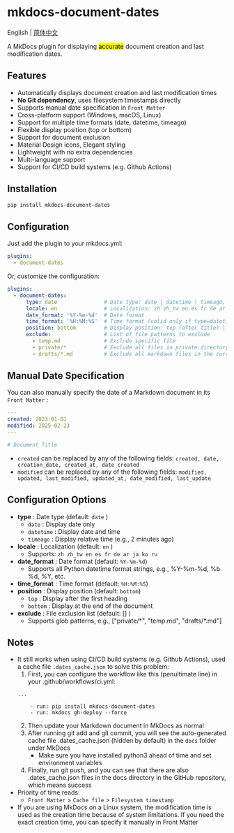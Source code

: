 # mkdocs-document-dates

English | [简体中文](README_zh.md)



A MkDocs plugin for displaying <mark>accurate</mark> document creation and last modification dates.

## Features

- Automatically displays document creation and last modification times
- **No Git dependency**, uses filesystem timestamps directly
- Supports manual date specification in `Front Matter`
- Cross-platform support (Windows, macOS, Linux)
- Support for multiple time formats (date, datetime, timeago)
- Flexible display position (top or bottom)
- Support for document exclusion
- Material Design icons, Elegant styling
- Lightweight with no extra dependencies
- Multi-language support
- Support for CI/CD build systems (e.g. Github Actions)

## Installation

```bash
pip install mkdocs-document-dates
```

## Configuration

Just add the plugin to your mkdocs.yml:

```yaml
plugins:
  - document-dates
```

Or, customize the configuration:

```yaml
plugins:
  - document-dates:
      type: date               # Date type: date | datetime | timeago, default: date
      locale: en               # Localization: zh zh_tw en es fr de ar ja ko ru, default: en
      date_format: '%Y-%m-%d'  # Date format
      time_format: '%H:%M:%S'  # Time format (valid only if type=datetime)
      position: bottom         # Display position: top (after title) | bottom (end of document), default: bottom
      exclude:                 # List of file patterns to exclude
        - temp.md              # Exclude specific file
        - private/*            # Exclude all files in private directory, including subdirectories
        - drafts/*.md          # Exclude all markdown files in the current directory drafts, but not subdirectories
```

## Manual Date Specification

You can also manually specify the date of a Markdown document in its `Front Matter` :

```yaml
---
created: 2023-01-01
modified: 2025-02-23
---

# Document Title
```

- `created` can be replaced by any of the following fields: `created, date, creation_date, created_at, date_created`
- `modified` can be replaced by any of the following fields: `modified, updated, last_modified, updated_at, date_modified, last_update`

## Configuration Options

- **type** : Date type (default: `date` )
  - `date` : Display date only
  - `datetime` : Display date and time
  - `timeago` : Display relative time (e.g., 2 minutes ago)
- **locale** : Localization (default: `en` )
  - Supports: `zh zh_tw en es fr de ar ja ko ru`
- **date_format** : Date format (default: `%Y-%m-%d`)
  - Supports all Python datetime format strings, e.g., %Y-%m-%d, %b %d, %Y, etc.
- **time_format** : Time format (default: `%H:%M:%S`)
- **position** : Display position (default: `bottom`)
  - `top` : Display after the first heading
  - `bottom` : Display at the end of the document
- **exclude** : File exclusion list (default: [] )
  - Supports glob patterns, e.g., ["private/\*", "temp.md", "drafts/\*.md"]

## Notes

- It still works when using CI/CD build systems (e.g. Github Actions), used a cache file `.dates_cache.json` to solve this problem:
    1. First, you can configure the workflow like this (penultimate line) in your .github/workflows/ci.yml:
    ```
    ...
    
        - run: pip install mkdocs-document-dates
        - run: mkdocs gh-deploy --force
    ```
    2. Then update your Markdown document in MkDocs as normal
    3. After running git add and git commit, you will see the auto-generated cache file .dates_cache.json (hidden by default) in the `docs` folder under MkDocs
        - Make sure you have installed python3 ahead of time and set environment variables
    4. Finally, run git push, and you can see that there are also .dates_cache.json files in the docs directory in the GitHub repository, which means success
- Priority of time reads:
    - `Front Matter` > `Cache file` > `Filesystem timestamp`
- If you are using MkDocs on a Linux system, the modification time is used as the creation time because of system limitations. If you need the exact creation time, you can specify it manually in Front Matter